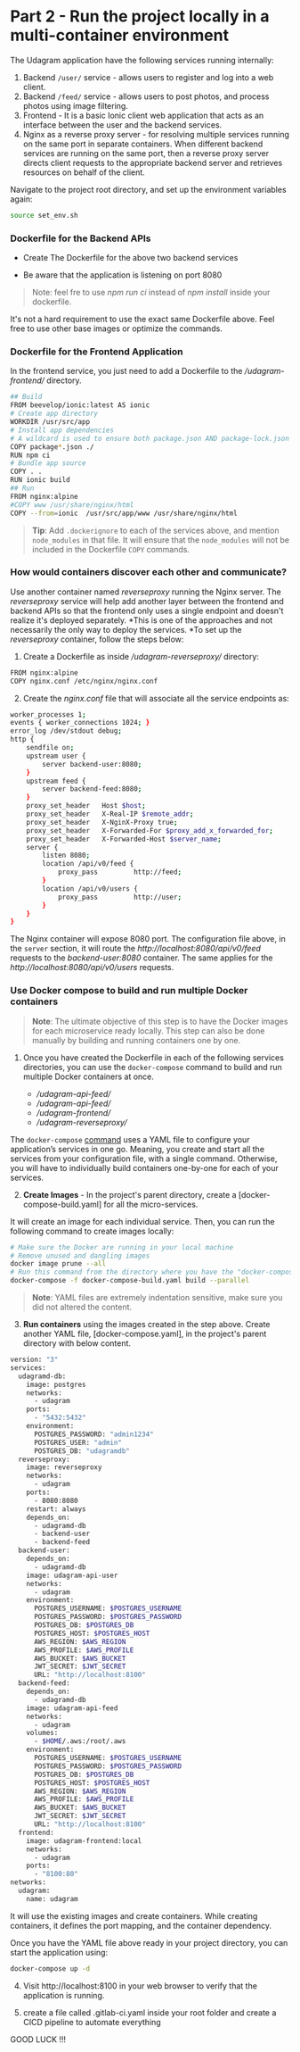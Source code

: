 # Part 2 - Run the project locally in a multi-container environment

The Udagram application have the following services running internally:

1. Backend `/user/` service - allows users to register and log into a web client.
1. Backend `/feed/` service - allows users to post photos, and process photos using image filtering.
1. Frontend - It is a basic Ionic client web application that acts as an interface between the user and the backend services.
1. Nginx as a reverse proxy server - for resolving multiple services running on the same port in separate containers. When different backend services are running on the same port, then a reverse proxy server directs client requests to the appropriate backend server and retrieves resources on behalf of the client.

Navigate to the project root directory, and set up the environment variables again:

```bash
source set_env.sh
```

### Dockerfile for the Backend APIs

- Create The Dockerfile for the above two backend services

- Be aware that the application is listening on port 8080

> Note: feel fre to use *npm run ci* instead of *npm install* inside your dockerfile.

It's not a hard requirement to use the exact same Dockerfile above. Feel free to use other base images or optimize the commands.

### Dockerfile for the Frontend Application

In the frontend service, you just need to add a Dockerfile to the _/udagram-frontend/_ directory.

```bash
## Build
FROM beevelop/ionic:latest AS ionic
# Create app directory
WORKDIR /usr/src/app
# Install app dependencies
# A wildcard is used to ensure both package.json AND package-lock.json are copied
COPY package*.json ./
RUN npm ci
# Bundle app source
COPY . .
RUN ionic build
## Run
FROM nginx:alpine
#COPY www /usr/share/nginx/html
COPY --from=ionic  /usr/src/app/www /usr/share/nginx/html
```

> **Tip**: Add `.dockerignore` to each of the services above, and mention `node_modules` in that file. It will ensure that the `node_modules` will not be included in the Dockerfile `COPY` commands.

### How would containers discover each other and communicate?

Use another container named _reverseproxy_ running the Nginx server. The _reverseproxy_ service will help add another layer between the frontend and backend APIs so that the frontend only uses a single endpoint and doesn't realize it's deployed separately. *This is one of the approaches and not necessarily the only way to deploy the services. *To set up the _reverseproxy_ container, follow the steps below:

1. Create a Dockerfile as inside _/udagram-reverseproxy/_ directory:

```bash
FROM nginx:alpine
COPY nginx.conf /etc/nginx/nginx.conf
```

2. Create the _nginx.conf_ file that will associate all the service endpoints as:

```bash
worker_processes 1;
events { worker_connections 1024; }
error_log /dev/stdout debug;
http {
    sendfile on;
    upstream user {
        server backend-user:8080;
    }
    upstream feed {
        server backend-feed:8080;
    }
    proxy_set_header   Host $host;
    proxy_set_header   X-Real-IP $remote_addr;
    proxy_set_header   X-NginX-Proxy true;
    proxy_set_header   X-Forwarded-For $proxy_add_x_forwarded_for;
    proxy_set_header   X-Forwarded-Host $server_name;
    server {
        listen 8080;
        location /api/v0/feed {
            proxy_pass         http://feed;
        }
        location /api/v0/users {
            proxy_pass         http://user;
        }
    }
}
```

The Nginx container will expose 8080 port. The configuration file above, in the `server` section, it will route the _http://localhost:8080/api/v0/feed_ requests to the _backend-user:8080_ container. The same applies for the _http://localhost:8080/api/v0/users_ requests.

### Use Docker compose to build and run multiple Docker containers

> **Note**: The ultimate objective of this step is to have the Docker images for each microservice ready locally. This step can also be done manually by building and running containers one by one.

1. Once you have created the Dockerfile in each of the following services directories, you can use the `docker-compose` command to build and run multiple Docker containers at once.

   - _/udagram-api-feed/_
   - _/udagram-api-feed/_
   - _/udagram-frontend/_
   - _/udagram-reverseproxy/_

The `docker-compose` <a href="https://docs.docker.com/compose/" target="_blank">command</a> uses a YAML file to configure your application’s services in one go. Meaning, you create and start all the services from your configuration file, with a single command. Otherwise, you will have to individually build containers one-by-one for each of your services.

2. **Create Images** - In the project's parent directory, create a [docker-compose-build.yaml] for all the micro-services.

It will create an image for each individual service. Then, you can run the following command to create images locally:

```bash
# Make sure the Docker are running in your local machine
# Remove unused and dangling images
docker image prune --all
# Run this command from the directory where you have the "docker-compose-build.yaml" file present
docker-compose -f docker-compose-build.yaml build --parallel
```

> **Note**: YAML files are extremely indentation sensitive, make sure you did not altered the content.

3. **Run containers** using the images created in the step above. Create another YAML file, [docker-compose.yaml], in the project's parent directory with below content.

```bash
version: "3"
services:
  udagramd-db:
    image: postgres
    networks:
      - udagram
    ports:
      - "5432:5432"
    environment:
      POSTGRES_PASSWORD: "admin1234"
      POSTGRES_USER: "admin"
      POSTGRES_DB: "udagramdb"
  reverseproxy:
    image: reverseproxy
    networks:
      - udagram
    ports:
      - 8080:8080
    restart: always
    depends_on:
      - udagramd-db
      - backend-user
      - backend-feed
  backend-user:
    depends_on:
      - udagramd-db
    image: udagram-api-user
    networks:
      - udagram
    environment:
      POSTGRES_USERNAME: $POSTGRES_USERNAME
      POSTGRES_PASSWORD: $POSTGRES_PASSWORD
      POSTGRES_DB: $POSTGRES_DB
      POSTGRES_HOST: $POSTGRES_HOST
      AWS_REGION: $AWS_REGION
      AWS_PROFILE: $AWS_PROFILE
      AWS_BUCKET: $AWS_BUCKET
      JWT_SECRET: $JWT_SECRET
      URL: "http://localhost:8100"
  backend-feed:
    depends_on:
      - udagramd-db
    image: udagram-api-feed
    networks:
      - udagram
    volumes:
      - $HOME/.aws:/root/.aws
    environment:
      POSTGRES_USERNAME: $POSTGRES_USERNAME
      POSTGRES_PASSWORD: $POSTGRES_PASSWORD
      POSTGRES_DB: $POSTGRES_DB
      POSTGRES_HOST: $POSTGRES_HOST
      AWS_REGION: $AWS_REGION
      AWS_PROFILE: $AWS_PROFILE
      AWS_BUCKET: $AWS_BUCKET
      JWT_SECRET: $JWT_SECRET
      URL: "http://localhost:8100"
  frontend:
    image: udagram-frontend:local
    networks:
      - udagram
    ports:
      - "8100:80"
networks:
  udagram:
    name: udagram
```

It will use the existing images and create containers. While creating containers, it defines the port mapping, and the container dependency.

Once you have the YAML file above ready in your project directory, you can start the application using:

```bash
docker-compose up -d
```

4. Visit http://localhost:8100 in your web browser to verify that the application is running.

5. create a file called .gitlab-ci.yaml inside your root folder and create a CICD pipeline to automate everything

GOOD LUCK !!!